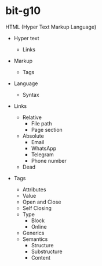 # bit-g10
HTML (Hyper Text Markup Language)

* Hyper text
  - Links
* Markup
  - Tags
* Language
  - Syntax

* Links
  * Relative
    - File path
    - Page section
  * Absolute
    - Email
    - WhatsApp
    - Telegram
    - Phone number
  - Dead

* Tags
  - Attributes
  - Value
  - Open and Close
  - Self Closing
  * Type
    - Block
    - Online
  - Generics
  * Semantics
    - Structure
    - Substructure
    - Content
